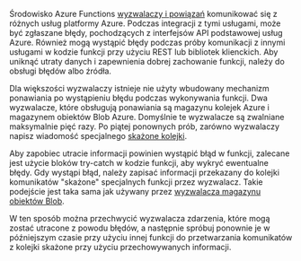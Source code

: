 Środowisko Azure Functions [wyzwalaczy i powiązań](..\articles\azure-functions\functions-triggers-bindings.md) komunikować się z różnych usług platformy Azure. Podczas integracji z tymi usługami, może być zgłaszane błędy, pochodzących z interfejsów API podstawowej usług Azure. Również mogą wystąpić błędy podczas próby komunikacji z innymi usługami w kodzie funkcji przy użyciu REST lub bibliotek klienckich. Aby uniknąć utraty danych i zapewnienia dobrej zachowanie funkcji, należy do obsługi błędów albo źródła.

Dla większości wyzwalaczy istnieje nie użyty wbudowany mechanizm ponawiania po wystąpieniu błędu podczas wykonywania funkcji. Dwa wyzwalacze, które obsługują ponawiania są magazynu kolejek Azure i magazynem obiektów Blob Azure. Domyślnie te wyzwalacze są zwalniane maksymalnie pięć razy. Po piątej ponownych prób, zarówno wyzwalaczy napisz wiadomość specjalnego [skażone kolejki](..\articles\azure-functions\functions-bindings-storage-queue.md#trigger---poison-messages). 

Aby zapobiec utracie informacji powinien wystąpić błąd w funkcji, zalecane jest użycie bloków try-catch w kodzie funkcji, aby wykryć ewentualne błędy. Gdy wystąpi błąd, należy zapisać informacji przekazany do kolejki komunikatów "skażone" specjalnych funkcji przez wyzwalacz. Takie podejście jest taka sama jak używany przez [wyzwalacza magazynu obiektów Blob](..\articles\azure-functions\functions-bindings-storage-blob.md#trigger---poison-blobs). 

W ten sposób można przechwycić wyzwalacza zdarzenia, które mogą zostać utracone z powodu błędów, a następnie spróbuj ponownie je w późniejszym czasie przy użyciu innej funkcji do przetwarzania komunikatów z kolejki skażone przy użyciu przechowywanych informacji.  